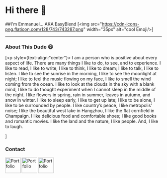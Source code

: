 # Hi there 👋

##I'm Emmanuel... AKA EasyBlend [<img src="https://cdn-icons-png.flaticon.com/128/743/743287.png" width="35px" alt="cool Emoji/>]


[project1]: https://next-vacation.netlify.app/
[project2]: https://film-blend.netlify.app/
[linkedin]: https://www.linkedin.com/in/emmanuel-kumah-692431224/
[portfolio]: https://easyblend.github.io/PORTFOLIO/portfolio/
[twitter]: https://twitter.com/easyblend85
[dribble]: https://dribbble.com/easyblend85

<hr>


### About This Dude 😄

[<p style={text-align:"center"}> I am a person who is positive about every aspect of life. There are many things I like to do, to see, and to experience. I like to read, I like to write; I like to think, I like to dream; I like to talk, I like to listen. I like to see the sunrise in the morning, I like to see the moonlight at night; I like to feel the music flowing on my face, I like to smell the wind coming from the ocean. I like to look at the clouds in the sky with a blank mind, I like to do thought experiment when I cannot sleep in the middle of the night. I like flowers in spring, rain in summer, leaves in autumn, and snow in winter. I like to sleep early, I like to get up late; I like to be alone, I like to be surrounded by people. I like country’s peace, I like metropolis’ noise; I like the beautiful west lake in Hangzhou, I like the flat cornfield in Champaign. I like delicious food and comfortable shoes; I like good books and romantic movies. I like the land and the nature, I like people. And, I like to laugh.<p>]


### Contact

[<img src="https://cdn-icons-png.flaticon.com/128/174/174857.png" width="50px" alt="Portfolio" align="left"/>][linkedin]
[<img src="https://cdn-icons-png.flaticon.com/512/2504/2504947.png" width="50px" alt="Portfolio" align="left"/>][twitter]
[<img src="https://cdn-icons-png.flaticon.com/128/3938/3938122.png" width="50px" alt="Portfolio" align="left"/>][dribble]
<!--
.

Here are some ideas to get you started:

- 🔭 I’m currently working on ...
- 🌱 I’m currently learning ...
- 👯 I’m looking to collaborate on ...
- 🤔 I’m looking for help with ...
- 💬 Ask me about ...
- 📫 How to reach me: ...
- 😄 Pronouns: ...
- ⚡ Fun fact: ...
-->
